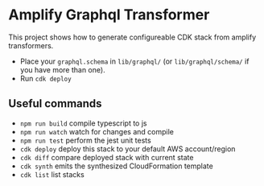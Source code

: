 # Amplify Graphql Transformer

This project shows how to generate configureable CDK stack from amplify transformers.

- Place your `graphql.schema` in `lib/graphql/` (or `lib/graphql/schema/` if you have more than one).
- Run `cdk deploy`

## Useful commands

- `npm run build` compile typescript to js
- `npm run watch` watch for changes and compile
- `npm run test` perform the jest unit tests
- `cdk deploy` deploy this stack to your default AWS account/region
- `cdk diff` compare deployed stack with current state
- `cdk synth` emits the synthesized CloudFormation template
- `cdk list` list stacks
